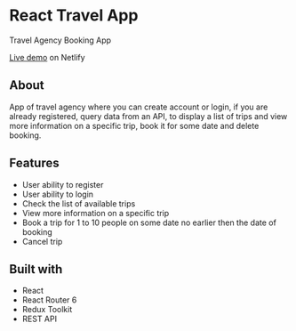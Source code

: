# React Travel App 

Travel Agency Booking App 

[Live demo](https://guileless-heliotrope-9cdf4c.netlify.app/sign-in) on Netlify

## About

App of travel agency where you can create account or login, if you are already registered, query data from an API, to display a list of trips and view more information on a specific trip, book it for some date and delete booking.

## Features
- User ability to register
- User ability to login
- Check the list of available trips
- View more information on a specific trip
- Book a trip for 1 to 10 people on some date no earlier then the date of booking
- Cancel trip

## Built with 
- React 
- React Router 6
- Redux Toolkit
- REST API
